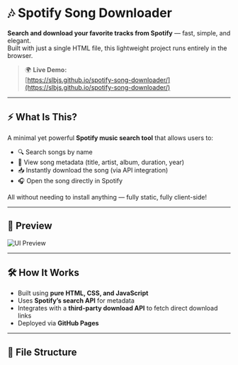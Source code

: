 # 🎶 Spotify Song Downloader

**Search and download your favorite tracks from Spotify** — fast, simple, and elegant.  
Built with just a single HTML file, this lightweight project runs entirely in the browser.

> 🌍 **Live Demo:**  
> [https://slbjs.github.io/spotify-song-downloader/](https://slbjs.github.io/spotify-song-downloader/)

---

## ⚡ What Is This?

A minimal yet powerful **Spotify music search tool** that allows users to:
- 🔍 Search songs by name
- 🎵 View song metadata (title, artist, album, duration, year)
- 📥 Instantly download the song (via API integration)
- 🎧 Open the song directly in Spotify

All without needing to install anything — fully static, fully client-side!

---

## 📸 Preview

![UI Preview](./261ef6d4-ca5f-4a0c-91ad-8152628e342d.png)

---

## 🛠️ How It Works

- Built using **pure HTML, CSS, and JavaScript**
- Uses **Spotify’s search API** for metadata
- Integrates with a **third-party download API** to fetch direct download links
- Deployed via **GitHub Pages**

---

## 📁 File Structure


